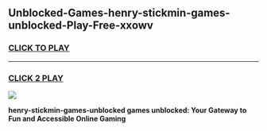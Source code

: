 
## Unblocked-Games-henry-stickmin-games-unblocked-Play-Free-xxowv
<h3>
<a href="https://premium76.site?title=henry-stickmin-games-unblocked&ref=20A">CLICK TO PLAY</a></h3>
<hr>

<h3>
<a href="https://premium76.site?title=henry-stickmin-games-unblocked&ref=20A">CLICK 2 PLAY</a>
  
</h3>

<a href="https://premium76.site?title=henry-stickmin-games-unblocked&ref=20A"><img src="https://clearcache.store/games.png"></a>


**henry-stickmin-games-unblocked games unblocked: Your Gateway to Fun and Accessible Online Gaming**
